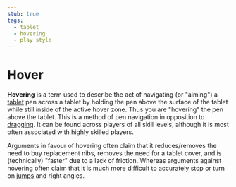 ```yaml
---
stub: true
tags:
  - tablet
  - hovering
  - play style
---
```


# Hover

**Hovering** is a term used to describe the act of navigating (or "aiming") a [tablet](/wiki/Gameplay/Input_device/Graphics_tablet) pen across a tablet by holding the pen above the surface of the tablet while still inside of the active hover zone. Thus you are "hovering" the pen above the tablet. This is a method of pen navigation in opposition to [dragging](/wiki/Play_style/Drag). It can be found across players of all skill levels, although it is most often associated with highly skilled players.

Arguments in favour of hovering often claim that it reduces/removes the need to buy replacement nibs, removes the need for a tablet cover, and is (technically) "faster" due to a lack of friction. Whereas arguments against hovering often claim that it is much more difficult to accurately stop or turn on [jumps](/wiki/Beatmap/Pattern/Jump) and right angles.

